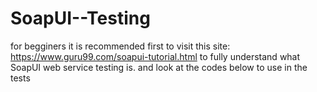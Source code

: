 # SoapUI--Testing
for begginers it is recommended first to visit this site:
https://www.guru99.com/soapui-tutorial.html
to fully understand what SoapUI web service testing is.
and look at the codes below to use in the tests

